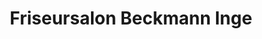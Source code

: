 ---
title: "Friseursalon Beckmann Inge"
url: /albstadt/friseursalon-beckmann-inge/
shop: Friseur
---